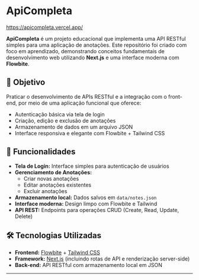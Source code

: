 # ApiCompleta

https://apicompleta.vercel.app/

**ApiCompleta** é um projeto educacional que implementa uma API RESTful simples para uma aplicação de anotações. Este repositório foi criado com foco em aprendizado, demonstrando conceitos fundamentais de desenvolvimento web utilizando **Next.js** e uma interface moderna com **Flowbite**.

## 🎯 Objetivo

Praticar o desenvolvimento de APIs RESTful e a integração com o front-end, por meio de uma aplicação funcional que oferece:

- Autenticação básica via tela de login  
- Criação, edição e exclusão de anotações  
- Armazenamento de dados em um arquivo JSON  
- Interface responsiva e elegante com Flowbite + Tailwind CSS  

## 🚀 Funcionalidades

- **Tela de Login:** Interface simples para autenticação de usuários  
- **Gerenciamento de Anotações:**
  - Criar novas anotações  
  - Editar anotações existentes  
  - Excluir anotações  
- **Armazenamento local:** Dados salvos em `data/notes.json`  
- **Interface moderna:** Design limpo com Flowbite e Tailwind  
- **API REST:** Endpoints para operações CRUD (Create, Read, Update, Delete)  

## 🛠️ Tecnologias Utilizadas

- **Frontend:** [Flowbite](https://flowbite.com/) + [Tailwind CSS](https://tailwindcss.com/)  
- **Framework:** [Next.js](https://nextjs.org/) (incluindo rotas de API e renderização server-side)  
- **Back-end:** API RESTful com armazenamento local em JSON  

---

